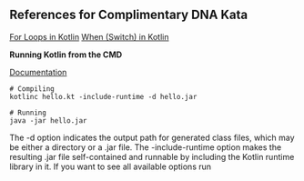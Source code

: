 ## References for Complimentary DNA Kata

[For Loops in Kotlin](https://www.programiz.com/kotlin-programming/for-loop)
[When (Switch) in Kotlin](https://www.programiz.com/kotlin-programming/when-expression)

**Running Kotlin from the CMD**

[Documentation](https://kotlinlang.org/docs/tutorials/command-line.html)

```shell
# Compiling
kotlinc hello.kt -include-runtime -d hello.jar  
```

```shell
# Running
java -jar hello.jar
```




The -d option indicates the output path for generated class files, which may be either a directory or a .jar file. The -include-runtime option makes the resulting .jar file self-contained and runnable by including the Kotlin runtime library in it. If you want to see all available options run
